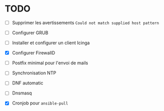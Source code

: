 # TODO

- [ ] Supprimer les avertissements `Could not match supplied host pattern`

- [ ] Configurer GRUB

- [ ] Installer et configurer un client Icinga

- [x] Configurer FirewallD

- [ ] Postfix minimal pour l'envoi de mails

- [ ] Synchronisation NTP

- [ ] DNF automatic

- [ ] Dnsmasq

- [x] Cronjob pour `ansible-pull`


